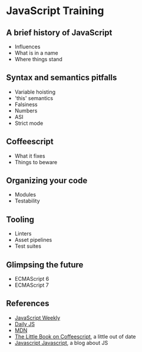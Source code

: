JavaScript Training
===================

A brief history of JavaScript
-----------------------------
* Influences
* What is in a name
* Where things stand

Syntax and semantics pitfalls
-----------------------------
* Variable hoisting
* 'this' semantics
* Falsiness
* Numbers
* ASI
* Strict mode

Coffeescript
------------
* What it fixes
* Things to beware

Organizing your code
--------------------
* Modules
* Testability

Tooling
-------
* Linters
* Asset pipelines
* Test suites

Glimpsing the future
--------------------
* ECMAScript 6
* ECMAScript 7

References
----------
* [JavaScript Weekly](http://javascriptweekly.com/)
* [Daily JS](http://dailyjs.com)
* [MDN](https://developer.mozilla.org/en-US/)
* [The Little Book on Coffeescript](http://arcturo.github.io/library/coffeescript/index.html), a little out of date
* [Javascript Javascript](http://javascriptweblog.wordpress.com/), a blog about JS
